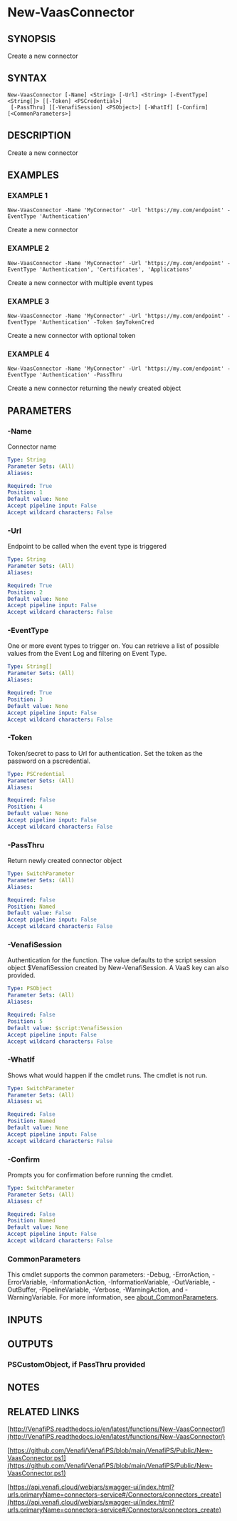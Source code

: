 # New-VaasConnector

## SYNOPSIS
Create a new connector

## SYNTAX

```
New-VaasConnector [-Name] <String> [-Url] <String> [-EventType] <String[]> [[-Token] <PSCredential>]
 [-PassThru] [[-VenafiSession] <PSObject>] [-WhatIf] [-Confirm] [<CommonParameters>]
```

## DESCRIPTION
Create a new connector

## EXAMPLES

### EXAMPLE 1
```
New-VaasConnector -Name 'MyConnector' -Url 'https://my.com/endpoint' -EventType 'Authentication'
```

Create a new connector

### EXAMPLE 2
```
New-VaasConnector -Name 'MyConnector' -Url 'https://my.com/endpoint' -EventType 'Authentication', 'Certificates', 'Applications'
```

Create a new connector with multiple event types

### EXAMPLE 3
```
New-VaasConnector -Name 'MyConnector' -Url 'https://my.com/endpoint' -EventType 'Authentication' -Token $myTokenCred
```

Create a new connector with optional token

### EXAMPLE 4
```
New-VaasConnector -Name 'MyConnector' -Url 'https://my.com/endpoint' -EventType 'Authentication' -PassThru
```

Create a new connector returning the newly created object

## PARAMETERS

### -Name
Connector name

```yaml
Type: String
Parameter Sets: (All)
Aliases:

Required: True
Position: 1
Default value: None
Accept pipeline input: False
Accept wildcard characters: False
```

### -Url
Endpoint to be called when the event type is triggered

```yaml
Type: String
Parameter Sets: (All)
Aliases:

Required: True
Position: 2
Default value: None
Accept pipeline input: False
Accept wildcard characters: False
```

### -EventType
One or more event types to trigger on.
You can retrieve a list of possible values from the Event Log and filtering on Event Type.

```yaml
Type: String[]
Parameter Sets: (All)
Aliases:

Required: True
Position: 3
Default value: None
Accept pipeline input: False
Accept wildcard characters: False
```

### -Token
Token/secret to pass to Url for authentication.
Set the token as the password on a pscredential.

```yaml
Type: PSCredential
Parameter Sets: (All)
Aliases:

Required: False
Position: 4
Default value: None
Accept pipeline input: False
Accept wildcard characters: False
```

### -PassThru
Return newly created connector object

```yaml
Type: SwitchParameter
Parameter Sets: (All)
Aliases:

Required: False
Position: Named
Default value: False
Accept pipeline input: False
Accept wildcard characters: False
```

### -VenafiSession
Authentication for the function.
The value defaults to the script session object $VenafiSession created by New-VenafiSession.
A VaaS key can also provided.

```yaml
Type: PSObject
Parameter Sets: (All)
Aliases:

Required: False
Position: 5
Default value: $script:VenafiSession
Accept pipeline input: False
Accept wildcard characters: False
```

### -WhatIf
Shows what would happen if the cmdlet runs.
The cmdlet is not run.

```yaml
Type: SwitchParameter
Parameter Sets: (All)
Aliases: wi

Required: False
Position: Named
Default value: None
Accept pipeline input: False
Accept wildcard characters: False
```

### -Confirm
Prompts you for confirmation before running the cmdlet.

```yaml
Type: SwitchParameter
Parameter Sets: (All)
Aliases: cf

Required: False
Position: Named
Default value: None
Accept pipeline input: False
Accept wildcard characters: False
```

### CommonParameters
This cmdlet supports the common parameters: -Debug, -ErrorAction, -ErrorVariable, -InformationAction, -InformationVariable, -OutVariable, -OutBuffer, -PipelineVariable, -Verbose, -WarningAction, and -WarningVariable. For more information, see [about_CommonParameters](http://go.microsoft.com/fwlink/?LinkID=113216).

## INPUTS

## OUTPUTS

### PSCustomObject, if PassThru provided
## NOTES

## RELATED LINKS

[http://VenafiPS.readthedocs.io/en/latest/functions/New-VaasConnector/](http://VenafiPS.readthedocs.io/en/latest/functions/New-VaasConnector/)

[https://github.com/Venafi/VenafiPS/blob/main/VenafiPS/Public/New-VaasConnector.ps1](https://github.com/Venafi/VenafiPS/blob/main/VenafiPS/Public/New-VaasConnector.ps1)

[https://api.venafi.cloud/webjars/swagger-ui/index.html?urls.primaryName=connectors-service#/Connectors/connectors_create](https://api.venafi.cloud/webjars/swagger-ui/index.html?urls.primaryName=connectors-service#/Connectors/connectors_create)


